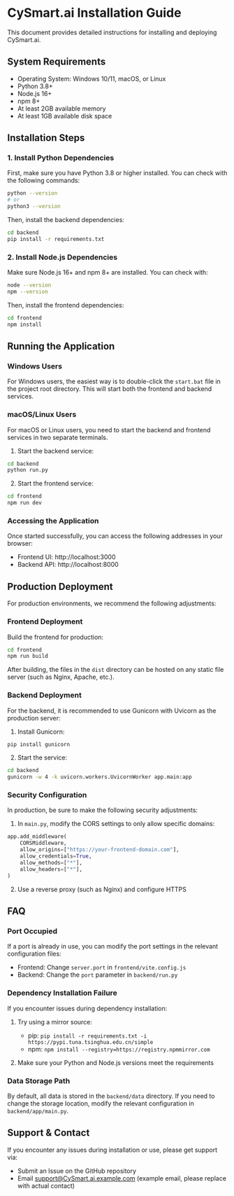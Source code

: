 # CySmart.ai Installation Guide

This document provides detailed instructions for installing and deploying CySmart.ai.

## System Requirements

- Operating System: Windows 10/11, macOS, or Linux
- Python 3.8+
- Node.js 16+
- npm 8+
- At least 2GB available memory
- At least 1GB available disk space

## Installation Steps

### 1. Install Python Dependencies

First, make sure you have Python 3.8 or higher installed. You can check with the following commands:

```bash
python --version
# or
python3 --version
```

Then, install the backend dependencies:

```bash
cd backend
pip install -r requirements.txt
```

### 2. Install Node.js Dependencies

Make sure Node.js 16+ and npm 8+ are installed. You can check with:

```bash
node --version
npm --version
```

Then, install the frontend dependencies:

```bash
cd frontend
npm install
```

## Running the Application

### Windows Users

For Windows users, the easiest way is to double-click the `start.bat` file in the project root directory. This will start both the frontend and backend services.

### macOS/Linux Users

For macOS or Linux users, you need to start the backend and frontend services in two separate terminals.

1. Start the backend service:

```bash
cd backend
python run.py
```

2. Start the frontend service:

```bash
cd frontend
npm run dev
```

### Accessing the Application

Once started successfully, you can access the following addresses in your browser:

- Frontend UI: http://localhost:3000
- Backend API: http://localhost:8000

## Production Deployment

For production environments, we recommend the following adjustments:

### Frontend Deployment

Build the frontend for production:

```bash
cd frontend
npm run build
```

After building, the files in the `dist` directory can be hosted on any static file server (such as Nginx, Apache, etc.).

### Backend Deployment

For the backend, it is recommended to use Gunicorn with Uvicorn as the production server:

1. Install Gunicorn:

```bash
pip install gunicorn
```

2. Start the service:

```bash
cd backend
gunicorn -w 4 -k uvicorn.workers.UvicornWorker app.main:app
```

### Security Configuration

In production, be sure to make the following security adjustments:

1. In `main.py`, modify the CORS settings to only allow specific domains:

```python
app.add_middleware(
    CORSMiddleware,
    allow_origins=["https://your-frontend-domain.com"],
    allow_credentials=True,
    allow_methods=["*"],
    allow_headers=["*"],
)
```

2. Use a reverse proxy (such as Nginx) and configure HTTPS

## FAQ

### Port Occupied

If a port is already in use, you can modify the port settings in the relevant configuration files:

- Frontend: Change `server.port` in `frontend/vite.config.js`
- Backend: Change the `port` parameter in `backend/run.py`

### Dependency Installation Failure

If you encounter issues during dependency installation:

1. Try using a mirror source:
   - pip: `pip install -r requirements.txt -i https://pypi.tuna.tsinghua.edu.cn/simple`
   - npm: `npm install --registry=https://registry.npmmirror.com`

2. Make sure your Python and Node.js versions meet the requirements

### Data Storage Path

By default, all data is stored in the `backend/data` directory. If you need to change the storage location, modify the relevant configuration in `backend/app/main.py`.

## Support & Contact

If you encounter any issues during installation or use, please get support via:

- Submit an Issue on the GitHub repository
- Email support@CySmart.ai.example.com (example email, please replace with actual contact)